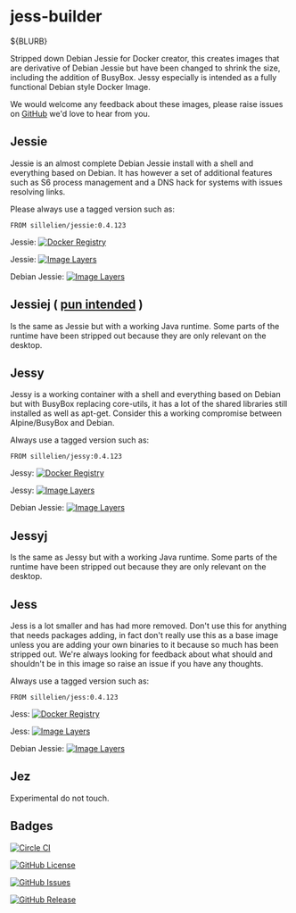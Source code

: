 # jess-builder

${BLURB}

Stripped down Debian Jessie for Docker creator, this creates images that are derivative of Debian Jessie but have been changed to shrink the size, including the addition of BusyBox. Jessy especially is intended as a fully functional Debian style Docker Image.

We would welcome any feedback about these images, please raise issues on [GitHub](https://github.com/sillelien/jess-builder/issues) we'd love to hear from you.

## Jessie
Jessie is an almost complete Debian Jessie install with a shell and everything based on Debian. It has however a set of additional features such as S6 process management and a DNS hack for systems with issues resolving links.

Please always use a tagged version such as:

```
FROM sillelien/jessie:0.4.123
```

Jessie: [![Docker Registry](https://img.shields.io/docker/pulls/sillelien/jessie.svg)](https://registry.hub.docker.com/u/sillelien/jessie)

Jessie: [![Image Layers](https://badge.imagelayers.io/sillelien/jessie.svg)](https://imagelayers.io/?images=sillelien/jessie:master 'Get your own badge on imagelayers.io') 

Debian Jessie: [![Image Layers](https://badge.imagelayers.io/library/debian:jessie.svg)](https://imagelayers.io/?images=library/debian:jessie 'Get your own badge on imagelayers.io') 

## Jessiej ( [pun intended](https://en.wikipedia.org/wiki/Jessie_J) )

Is the same as Jessie but with a working Java runtime. Some parts of the runtime have been stripped out because they are only relevant on the desktop.


## Jessy
Jessy is a working container with a shell and everything based on Debian but with BusyBox replacing core-utils, it has a lot of the shared libraries still installed as well as apt-get. Consider this a working compromise between Alpine/BusyBox and Debian.

Always use a tagged version such as:

```
FROM sillelien/jessy:0.4.123
```

Jessy: [![Docker Registry](https://img.shields.io/docker/pulls/sillelien/jessy.svg)](https://registry.hub.docker.com/u/sillelien/jessy)

Jessy: [![Image Layers](https://badge.imagelayers.io/sillelien/jessy.svg)](https://imagelayers.io/?images=sillelien/jessy:master 'Get your own badge on imagelayers.io') 

Debian Jessie: [![Image Layers](https://badge.imagelayers.io/library/debian:jessie.svg)](https://imagelayers.io/?images=library/debian:jessie 'Get your own badge on imagelayers.io') 

## Jessyj

Is the same as Jessy but with a working Java runtime. Some parts of the runtime have been stripped out because they are only relevant on the desktop.


## Jess

Jess is a lot smaller and has had more removed. Don't use this for anything that needs packages adding, in fact don't really use this as a base image unless you are adding your own binaries to it because so much has been stripped out. We're always looking for feedback about what should and shouldn't be in this image so raise an issue if you have any thoughts.

Always use a tagged version such as:

```
FROM sillelien/jess:0.4.123
```

Jess: [![Docker Registry](https://img.shields.io/docker/pulls/sillelien/jess.svg)](https://registry.hub.docker.com/u/sillelien/jess)

Jess: [![Image Layers](https://badge.imagelayers.io/sillelien/jess.svg)](https://imagelayers.io/?images=sillelien/jess:master 'Get your own badge on imagelayers.io') 

Debian Jessie: [![Image Layers](https://badge.imagelayers.io/library/debian:jessie.svg)](https://imagelayers.io/?images=library/debian:jessie 'Get your own badge on imagelayers.io') 

## Jez

Experimental do not touch.


## Badges

[![Circle CI](https://circleci.com/gh/sillelien/jess-builder/tree/master.svg?style=svg)](https://circleci.com/gh/sillelien/jess-builder/tree/master)

[![GitHub License](https://img.shields.io/github/license/sillelien/jess-builder.svg)](https://raw.githubusercontent.com/sillelien/jess-builder/master/LICENSE)

[![GitHub Issues](https://img.shields.io/github/issues/sillelien/jess-builder.svg)](https://github.com/sillelien/jess-builder/issues)
    
[![GitHub Release](https://img.shields.io/github/release/sillelien/jess-builder.svg)](https://github.com/sillelien/jess-builder)
